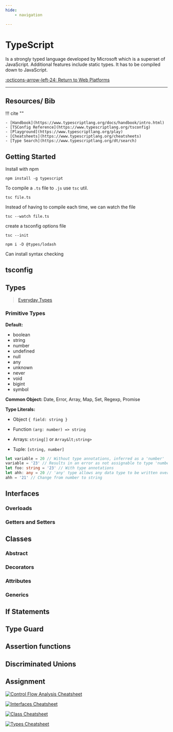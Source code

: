 ```yaml
---
hide:
    - navigation

---
```

# TypeScript

Is a strongly typed language developed by Microsoft which is a superset of JavaScript. Additional features include static types. It has to be compiled down to JavaScript.

[:octicons-arrow-left-24: Return to Web Platforms](/Knowledge-Notebook/Platform-Development/02_Web-Platforms/)

---

## Resources/ Bib

!!! cite ""

    - [Handbook](https://www.typescriptlang.org/docs/handbook/intro.html)
    - [TSConfig Reference](https://www.typescriptlang.org/tsconfig)
    - [Playground](https://www.typescriptlang.org/play)
    - [Cheatsheets](https://www.typescriptlang.org/cheatsheets)
    - [Type Search](https://www.typescriptlang.org/dt/search)

## Getting Started

Install with npm

```
npm install -g typescript
```

To compile a `.ts` file to `.js` use `tsc` util.

```
tsc file.ts
```

Instead of having to compile each time, we can watch the file

```
tsc --watch file.ts
```

create a tsconfig options file

```console
tsc --init
```

```
npm i -D @types/lodash
```

Can install syntax checking

## tsconfig

## Types

> [Everyday Types](https://www.typescriptlang.org/docs/handbook/2/everyday-types.html)

### Primitive Types

**Default:**

- boolean
- string
- number
- undefined
- null
- any
- unknown
- never
- void
- bigint
- symbol

**Common Object:** Date, Error, Array, Map, Set, Regexp, Promise

**Type Literals:**

- Object `{ field: string }`
  
- Function `(arg: number) => string`
  
- Arrays: `string[]` or `Array&lt;string>`
  
- Tuple: `[string, number]`
  

```typescript
let variable = 20 // Without type annotations, inferred as a 'number'
variable = '23' // Results in an error as not assignable to type 'number' 
let foo: string = '23' // With type annotations 
let ahh: any = 20 // 'any' type allows any data type to be written over the variable. 
ahh = '21' // Change from number to string
```

## Interfaces

### Overloads

### Getters and Setters

## Classes

### Abstract

### Decorators

### Attributes

### Generics

## If Statements

## Type Guard

## Assertion functions

## Discriminated Unions

## Assignment

[![Control Flow Analysis Cheatsheet](https://www.typescriptlang.org/static/TypeScript%20Control%20Flow%20Analysis-8a549253ad8470850b77c4c5c351d457.png)](https://www.typescriptlang.org/static/TypeScript%20Control%20Flow%20Analysis-8a549253ad8470850b77c4c5c351d457.png)

[![Interfaces Cheatsheet](https://www.typescriptlang.org/static/TypeScript%20Interfaces-34f1ad12132fb463bd1dfe5b85c5b2e6.png)](https://www.typescriptlang.org/static/TypeScript%20Interfaces-34f1ad12132fb463bd1dfe5b85c5b2e6.png)

[![Class Cheatsheet](https://www.typescriptlang.org/static/TypeScript%20Classes-83cc6f8e42ba2002d5e2c04221fa78f9.png)](https://www.typescriptlang.org/static/TypeScript%20Classes-83cc6f8e42ba2002d5e2c04221fa78f9.png)

[![Types Cheatsheet](https://www.typescriptlang.org/static/TypeScript%20Types-4cbf7b9d45dc0ec8d18c6c7a0c516114.png)](https://www.typescriptlang.org/static/TypeScript%20Types-4cbf7b9d45dc0ec8d18c6c7a0c516114.png)
